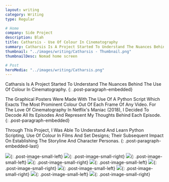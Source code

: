 ```yaml
---
layout: writing
category: Writing
type: Regular

# Home
company: Side Project
description: Blah
title: Catharsis - Use Of Colour In Cinematography
summary: Catharsis Is A Project Started To Understand The Nuances Behind The Use Of Colour In Cinematography.
thumbnail: "../images/writing/Catharsis - Thumbnail.png"
thumbnailDesc: Nomad home screen

# Post
heroMedia: "../images/writing/Catharsis.png"
---
```


Catharsis Is A Project Started To Understand The Nuances Behind The Use Of Colour In Cinematography.
{: .post-paragraph-embedded}

The Graphical Posters Were Made With The Use Of A Python Script Which Exacts The Most Prominent Colour Out Of Each Frame Of Any Video. For The Love Of Cinematography In Netflix's Maniac (2018), I Decided To Decode All Its Episodes And Represent My Thoughts Behind Each Episode.
{: .post-paragraph-embedded}

Through This Project, I Was Able To Understand And Learn Python Scripting, Use Of Colour In Films And Set Designs; Their Subsequent Impact On Establishing The Storyline And Character Personas.
{: .post-paragraph-embedded-last}

<img src="../images/writing/catharsis/catharsis-1.png">{: .post-image-small-left}
<img src="../images/writing/catharsis/catharsis-2.png">{: .post-image-small-right}
<img src="../images/writing/catharsis/catharsis-3.png">{: .post-image-small-left}
<img src="../images/writing/catharsis/catharsis-4.png">{: .post-image-small-right}
<img src="../images/writing/catharsis/catharsis-5.png">{: .post-image-small-left}
<img src="../images/writing/catharsis/catharsis-6.png">{: .post-image-small-right}
<img src="../images/writing/catharsis/catharsis-7.png">{: .post-image-small-left}
<img src="../images/writing/catharsis/catharsis-8.png">{: .post-image-small-right}
<img src="../images/writing/catharsis/catharsis-9.png">{: .post-image-small-left}
<img src="../images/writing/catharsis/catharsis-10.png">{: .post-image-small-right}
